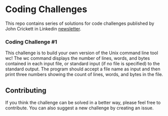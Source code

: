 # Coding Challenges

This repo contains series of solutions for code challenges published by John Crickett in Linkedin [newsletter](https://www.linkedin.com/newsletters/coding-challenges-7040206098607308801/).

### Coding Challenge #1

This challenge is to build your own version of the Unix command line tool wc! The wc command displays the number of lines, words, and bytes contained in each input file, or standard input (if no file is specified) to the standard output. The program should accept a file name as input and then print three numbers showing the count of lines, words, and bytes in the file.

## Contributing

If you think the challenge can be solved in a better way, please feel free to contribute. You can also suggest a new challenge by creating an issue.